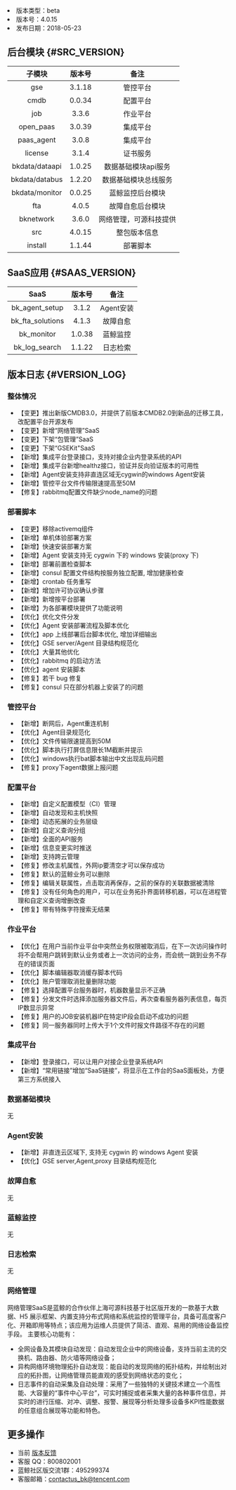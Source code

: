 
<!--sec data-title="版本详情" data-id="section0" data-show=true ces-->

<li>版本类型：beta </li>
<li>版本号：4.0.15</li>
<li>发布日期：2018-05-23</li>

<!--endsec-->

## 后台模块  {#SRC_VERSION}

|     子模块     | 版本号 |          备注          |
|:--------------:|:------:|:----------------------:|
|      gse       | 3.1.18 |        管控平台        |
|      cmdb      | 0.0.34 |        配置平台        |
|      job       | 3.3.6  |        作业平台        |
|   open_paas    | 3.0.39 |        集成平台        |
|   paas_agent   | 3.0.8  |        集成平台        |
|    license     | 3.1.4  |        证书服务        |
| bkdata/dataapi | 1.0.25 |  数据基础模块api服务   |
| bkdata/databus | 1.2.20 |  数据基础模块总线服务  |
| bkdata/monitor | 0.0.25 |    蓝鲸监控后台模块    |
|      fta       | 4.0.5 |    故障自愈后台模块    |
|   bknetwork    | 3.6.0  | 网络管理，可源科技提供 |
|      src       | 4.0.15 |      整包版本信息      |
|    install     | 1.1.44 |        部署脚本        |

## SaaS应用  {#SAAS_VERSION}

| SaaS    |  版本号  | 备注|
| :-----:   | :----: |:----: |
|bk_agent_setup|3.1.2|Agent安装|
|bk_fta_solutions|4.1.3|故障自愈|
|bk_monitor|1.0.38|蓝鲸监控|
|bk_log_search|1.1.22|日志检索|

## 版本日志  {#VERSION_LOG}

### 整体情况

- 【变更】推出新版CMDB3.0，并提供了前版本CMDB2.0到新品的迁移工具，改配置平台开源发布
- 【变更】新增“网络管理”SaaS
- 【变更】下架“包管理”SaaS
- 【变更】下架“GSEKit"SaaS
- 【新增】集成平台登录接口，支持对接企业内登录系统的API
- 【新增】集成平台新增healthz接口，验证并反向验证版本的可用性
- 【新增】Agent安装支持非直连区域无cygwin的windows Agent安装
- 【新增】管控平台文件传输限速提高至50M
- 【修复】rabbitmq配置文件缺少node_name的问题  

### 部署脚本

- 【变更】移除activemq组件
- 【新增】单机体验部署方案
- 【新增】快速安装部署方案
- 【新增】Agent 安装支持无 cygwin 下的 windows 安装(proxy 下)
- 【新增】部署前置检查脚本
- 【新增】consul 配置文件结构按服务独立配置, 增加健康检查
- 【新增】crontab 任务重写
- 【新增】增加许可协议确认步骤
- 【新增】新增按平台部署
- 【新增】为各部署模块提供了功能说明
- 【优化】优化文件分发
- 【优化】Agent 安装部署流程及脚本优化
- 【优化】app 上线部署后台脚本优化, 增加详细输出
- 【优化】GSE server/Agent 目录结构规范化
- 【优化】大量其他优化
- 【优化】rabbitmq 的启动方法
- 【优化】agent 安装脚本
- 【修复】若干 bug 修复
- 【修复】consul 只在部分机器上安装了的问题

### 管控平台

- 【新增】断网后，Agent重连机制
- 【优化】Agent目录规范化
- 【优化】文件传输限速提高到50M
- 【优化】脚本执行打屏信息限长1M截断并提示
- 【优化】windows执行bat脚本输出中文出现乱码问题
- 【修复】proxy下agent数据上报问题

### 配置平台

- 【新增】自定义配置模型（CI）管理
- 【新增】自动发现和主机快照
- 【新增】动态拓展的业务层级
- 【新增】自定义查询分组
- 【新增】全面的API服务
- 【新增】信息变更实时推送
- 【新增】支持跨云管理
- 【修复】修改主机属性，外网ip要清空才可以保存成功
- 【修复】默认的蓝鲸业务可以删除  
- 【修复】编辑关联属性，点击取消再保存，之前的保存的关联数据被清除   
- 【修复】没有任何角色的用户，可以在业务拓扑界面转移机器，可以在进程管理和自定义查询增删改查
- 【修复】带有特殊字符搜索无结果

### 作业平台

- 【优化】在用户当前作业平台中突然业务权限被取消后，在下一次访问操作时将不会帮用户跳转到默认业务或者上一次访问的业务，而会统一跳到业务不存在的错误页面
- 【优化】脚本编辑器取消缓存脚本代码
- 【优化】账户管理取消批量删除功能
- 【修复】选择配置平台服务器时，机器数量显示不正确
- 【修复】分发文件时选择添加服务器文件后，再次查看服务器列表信息，每页IP数显示异常
- 【修复】用户的JOB安装机器IP在特定IP段会启动不成功的问题
- 【修复】同一服务器同时上传大于1个文件时报文件路径不存在的问题

### 集成平台

- 【新增】登录接口，可以让用户对接企业登录系统API
- 【新增】“常用链接”增加“SaaS链接”，将显示在工作台的SaaS面板处，方便第三方系统接入   

### 数据基础模块

无

### Agent安装

- 【新增】非直连云区域下, 支持无 cygwin 的 windows Agent 安装
- 【优化】GSE server,Agent,proxy 目录结构规范化

### 故障自愈

无

### 蓝鲸监控

无

### 日志检索

无

### 网络管理

网络管理SaaS是蓝鲸的合作伙伴上海可源科技基于社区版开发的一款基于大数据、H5 展示框架、内置支持分布式网络和系统监控的管理平台，具备可高度客户化、开箱即用等特点；该应用为运维人员提供了简洁、直观、易用的网络设备监控手段。
主要核心功能有：
- 全网设备及其模块自动发现：自动发现企业中的网络设备，支持当前主流的交换机、路由器、防火墙等网络设备；
- 异构网络环境物理拓扑自动发现：能自动的发现网络的拓扑结构，并绘制出对应的拓扑图，让网络管理员能直观的感受到网络状态的变化；
- 日志事件的自动采集及自动处理：采用了一些独特的关键技术建立一个高性能、大容量的“事件中心平台”，可实时捕捉或者采集大量的各种事件信息，并实时的进行压缩、对冲、调整、报警、展现等分析处理多设备多KPI性能数据的任意组合展现等功能和特色。

## 更多操作

- 当前 [版本反馈](http://bk.tencent.com/s-mart/community)
- 客服 QQ：800802001
- 蓝鲸社区版交流1群：495299374
- 客服邮箱：contactus_bk@tencent.com
